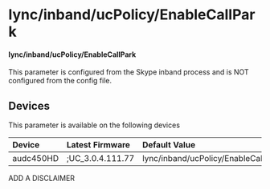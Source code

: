 ﻿---
description: lync/inband/ucPolicy/EnableCallPark
search:
    keywords: ['lync','inband','ucPolicy','EnableCallPark']
---

# lync/inband/ucPolicy/EnableCallPark

#### lync/inband/ucPolicy/EnableCallPark

This parameter is configured from the Skype inband process and is NOT configured from the config file.



## Devices
This parameter is available on the following devices

| Device | Latest Firmware | Default Value |
|:---|:---|:---|
| audc450HD | ;UC_3.0.4.111.77 | lync/inband/ucPolicy/EnableCallPark=0 

ADD A DISCLAIMER
